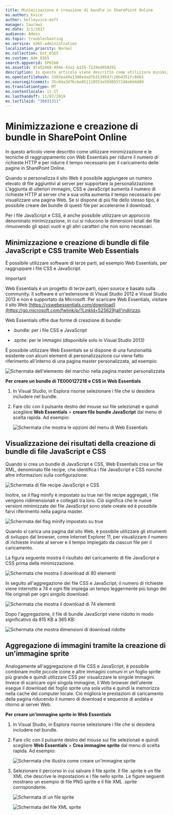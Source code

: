 ```yaml
---
title: Minimizzazione e creazione di bundle in SharePoint Online
ms.author: kvice
author: kelleyvice-msft
manager: laurawi
ms.date: 3/1/2017
audience: Admin
ms.topic: troubleshooting
ms.service: o365-administration
localization_priority: Normal
ms.collection: Ent_O365
ms.custom: Adm_O365
search.appverid: SPO160
ms.assetid: 87a52468-994e-43a2-b155-7229ed659291
description: In questo articolo viene descritto come utilizzare minimizzazione e le tecniche di raggruppamento con Web Essentials per ridurre il numero di richieste HTTP e per ridurre il tempo necessario per il caricamento delle pagine in SharePoint Online.
ms.openlocfilehash: 3303ea49a1308e4ad7b3139547c20b4351fc84b5
ms.sourcegitcommit: 35c04a3d76cbe851110553e5930557248e8d4d89
ms.translationtype: MT
ms.contentlocale: it-IT
ms.lasthandoff: 11/07/2019
ms.locfileid: "38031311"
---
```

# <a name="minification-and-bundling-in-sharepoint-online"></a>Minimizzazione e creazione di bundle in SharePoint Online

In questo articolo viene descritto come utilizzare minimizzazione e le tecniche di raggruppamento con Web Essentials per ridurre il numero di richieste HTTP e per ridurre il tempo necessario per il caricamento delle pagine in SharePoint Online.
  
Quando si personalizza il sito Web è possibile aggiungere un numero elevato di file aggiuntivi al server per supportare la personalizzazione. L'aggiunta di ulteriori immagini, CSS e JavaScript aumenta il numero di richieste HTTP al server che a sua volta aumenta il tempo necessario per visualizzare una pagina Web. Se si dispone di più file dello stesso tipo, è possibile creare dei bundle di questi file per accelerarne il download.
  
Per i file JavaScript e CSS, è anche possibile utilizzare un approccio denominato minimizzazione, in cui si riducono le dimensioni totali dei file rimuovendo gli spazi vuoti e gli altri caratteri che non sono necessari.
  
## <a name="minification-and-bundling-javascript-and-css-files-with-web-essentials"></a>Minimizzazione e creazione di bundle di file JavaScript e CSS tramite Web Essentials

È possibile utilizzare software di terze parti, ad esempio Web Essentials, per raggruppare i file CSS e JavaScript.
  
> [!IMPORTANT]
> Web Essentials è un progetto di terze parti, open source e basato sulla community. Il software è un'estensione di Visual Studio 2012 e Visual Studio 2013 e non è supportato da Microsoft. Per scaricare Web Essentials, visitare il sito Web [https://vswebessentials.com/download](https://go.microsoft.com/fwlink/p/?LinkId=525629)all'indirizzo. 
  
Web Essentials offre due forme di creazione di bundle:
  
- .bundle: per i file CSS e JavaScript
    
- .sprite: per le immagini (disponibile solo in Visual Studio 2013)
    
È possibile utilizzare Web Essentials se si dispone di una funzionalità esistente con alcuni elementi di personalizzazione cui viene fatto riferimento all'interno di una pagina master personalizzata, ad esempio:
  
![Schermata dell'elemento del marchio nella pagina master personalizzata](media/3a6eba36-973d-482b-8556-a9394b8ba19f.png)
  
 **Per creare un bundle di TE000127218 e CSS in Web Essentials**
  
1. In Visual Studio, in Esplora risorse selezionare i file che si desidera includere nel bundle.
    
2. Fare clic con il pulsante destro del mouse sui file selezionati e quindi scegliere **Web Essentials** \> **creare file bundle JavaScript** dal menu di scelta rapida. Ad esempio: 
    
    ![Schermata che mostra le opzioni del menu di Web Essentials](media/41aac84c-4538-4f78-b454-46e651f868a3.png)
  
## <a name="viewing-the-results-of-bundling-javascript-and-css-files"></a>Visualizzazione dei risultati della creazione di bundle di file JavaScript e CSS

Quando si crea un bundle di JavaScript e CSS, Web Essentials crea un file XML, denominato file recipe, che identifica i file JavaScript e CSS nonché altre informazioni sulla configurazione: 
  
![Schermata di file recipe JavaScript e CSS](media/7ba891f8-52d8-467b-a0f6-b062dd1137a4.png)
  
Inoltre, se il flag minify è impostato su true nei file recipe aggregati, i file vengono ridimensionati e collegati tra loro. Ciò significa che le nuove versioni minimizzate dei file JavaScript sono state create ed è possibile farvi riferimento nella pagina master.
  
![Schermata del flag minify impostato su true](media/50523af2-6412-4117-ac3d-5bd26f6d562e.png)
  
Quando si carica una pagina dal sito Web, è possibile utilizzare gli strumenti di sviluppo dal browser, come Internet Explorer 11, per visualizzare il numero di richieste inviate al server e il tempo impiegato da ciascun file per il caricamento.
  
La figura seguente mostra il risultato del caricamento di file JavaScript e CSS prima della minimizzazione.
  
![Schermata che mostra il download di 80 elementi](media/e2df3912-1923-46e6-8cf2-3015a31554e1.png)
  
In seguito all'aggregazione dei file CSS e JavaScript, il numero di richieste viene interrotto a 74 e ogni file impiega un tempo leggermente più lungo dei file originali per ogni singolo download:
  
![Schermata che mostra il download di 74 elementi](media/686c4387-70e8-4a74-9d45-059f33a91184.png)
  
Dopo l'aggregazione, il file di bundle JavaScript viene ridotto in modo significativo da 815 KB a 365 KB:
  
![Schermata che mostra dimensioni di download ridotte](media/5e7dbd98-faff-4f68-b320-108fb252e395.png)
  
## <a name="bundling-images-by-creating-an-image-sprite"></a>Aggregazione di immagini tramite la creazione di un'immagine sprite

Analogamente all'aggregazione di file CSS e JavaScript, è possibile combinare molte piccole icone e altre immagini comuni in un foglio sprite più grande e quindi utilizzare CSS per visualizzare le singole immagini. Invece di scaricare ogni singola immagine, il Web browser dell'utente esegue il download del foglio sprite una sola volta e quindi la memorizza nella cache del computer locale. Ciò migliora le prestazioni di caricamento della pagina riducendo il numero di download e sequenze di andata e ritorno al server Web.
  
 **Per creare un'immagine sprite in Web Essentials**
  
1. In Visual Studio, in Esplora risorse selezionare i file che si desidera includere nel bundle.
    
2. Fare clic con il pulsante destro del mouse sui file selezionati e quindi scegliere **Web Essentials** \> **Crea immagine sprite** dal menu di scelta rapida. Ad esempio: 
    
    ![Schermata che illustra come creare un'immagine sprite](media/de0fe741-4ef7-4e3b-bafa-ef9f4822dac6.png)
  
3. Selezionare il percorso in cui salvare il file sprite. Il file .sprite è un file XML che descrive le impostazioni e i file nello sprite. Le figure seguenti mostrano un esempio di file PNG sprite e il file XML .sprite corrispondente.
    
    ![Schermata di un file sprite](media/0876bb2a-d1b9-4169-8e95-9c290d628d90.png)
  
    ![Schermata del file XML sprite](media/d1f94776-280d-4d56-abb5-384f145d9989.png)
  

